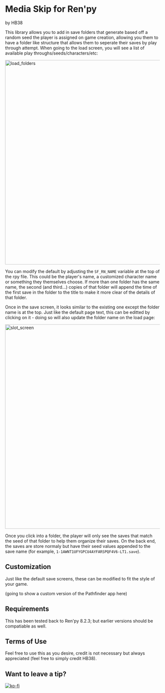 # Media Skip for Ren'py
by HB38

This library allows you to add in save folders that generate based off a random seed the player is assigned on game creation, allowing you them to have a folder like structure that allows them to seperate their saves by play through attempt.  When going to the load screen, you will see a list of available play throughs/seeds/characters/etc:

<img width="665" alt="load_folders" src="https://github.com/user-attachments/assets/489657e3-8fbf-4a4b-85f2-ba6554f8f558" />

You can modify the default by adjusting the `SF_RN_NAME` variable at the top of the rpy file.  This could be the player's name, a customized character name or something they themselves choose.  If more than one folder has the same name, the second (and third…) copies of that folder will append the time of the first save in the folder to the title to make it more clear of the details of that folder.

Once in the save screen, it looks similar to the existing one except the folder name is at the top.  Just like the default page text, this can be editted by clicking on it - doing so will also update the folder name on the load page:

<img width="665" alt="slot_screen" src="https://github.com/user-attachments/assets/7d1f09b1-b7dc-4b41-b1f9-f168d3c68c92" />

Once you click into a folder, the player will only see the saves that match the seed of that folder to help them organize their saves.  On the back end, the saves are store normaly but have their seed values appended to the save name (for example, `1-1AWNT1UFYGPCU4AYFARSPQF4V6-LT1.save`).

## Customization

Just like the default save screens, these can be modified to fit the style of your game.

(going to show a custom version of the Pathfinder app here)

## Requirements

This has been tested back to Ren'py 8.2.3; but earlier versions should be compatiable as well.

## Terms of Use
Feel free to use this as you desire, credit is not necessary but always appreciated (feel free to simply credit HB38).

## Want to leave a tip?
[![ko-fi](https://www.ko-fi.com/img/githubbutton_sm.svg)](https://ko-fi.com/hb38_psk)
